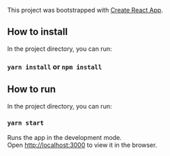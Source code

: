 This project was bootstrapped with [Create React App](https://github.com/facebook/create-react-app).

## How to install

In the project directory, you can run:

### `yarn install` or `npm install`

## How to run

In the project directory, you can run:

### `yarn start`

Runs the app in the development mode.<br>
Open [http://localhost:3000](http://localhost:3000) to view it in the browser.
